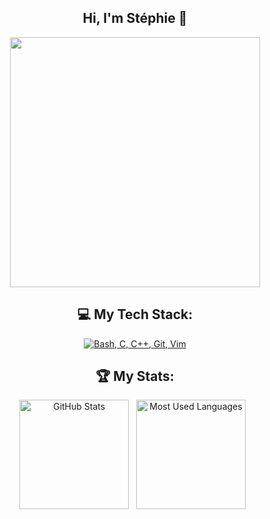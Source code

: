 <div align="center">
  
## Hi, I'm Stéphie 👋

<div>

<!--
<img src="https://komarev.com/ghpvc/?username=sdemaude&style=flat-square&color=blue" alt=""/>
-->
<img src="https://media1.tenor.com/m/YUzRkMOL-3EAAAAC/programming-computer-frog.gif" width="400" height="400"/>

<!--
![frog](https://media1.tenor.com/m/YUzRkMOL-3EAAAAC/programming-computer-frog.gif)
-->

## 💻 My Tech Stack:

[![Bash, C, C++, Git, Vim](https://skillicons.dev/icons?i=bash,c,cpp,git,vim)](https://skillicons.dev)


## 🏆 My Stats:

<p>
    <img height=175 alt="GitHub Stats" src="https://github-readme-stats.vercel.app/api?username=sdemaude&show_icons=true&count_private=true&theme=blueberry" />&nbsp;&nbsp;
    <img height=175 alt="Most Used Languages" src="https://github-readme-stats.vercel.app/api/top-langs/?username=sdemaude&layout=compact&theme=blueberry" />&nbsp;&nbsp;
</p>
